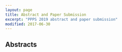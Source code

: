 ```yaml
---
layout: page
title: Abstract and Paper Submission
excerpt: "PPPS 2019 abstract and paper submission"
modified: 2017-06-30
---
```



## Abstracts

